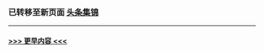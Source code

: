 
### 已转移至新页面 [头条集锦](E头条集锦.md?t=04170103) 


----
#### [ >>> 更早内容 <<< ](../indexes/nf4514-earlier.md)
